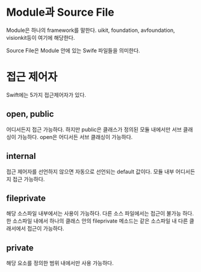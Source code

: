 # Module과 Source File
Module은 하나의 framework를 말한다. uikit, foundation, avfoundation, visionkit등이 여기에 해당한다.

Source File은 Module 안에 있는 Swife 파일들을 의미한다.

# 접근 제어자
Swift에는 5가지 접근제어자가 있다.

## open, public
어디서든지 접근 가능하다. 하지만 public은 클래스가 정의된 모듈 내에서만 서브 클래싱이 가능하다. open은 어디서든 서브 클래싱이 가능하다.

## internal
접근 제어자를 선언하지 않으면 자동으로 선언되는 default 값이다. 모듈 내부 어디서든지 접근 가능하다.

## fileprivate
해당 소스파일 내부에서는 사용이 가능하다. 다른 소스 파일에서는 접근이 불가능 하다. 한 소스파일 내에서 하나의 클래스 안의 fileprivate 메소드는 같은 소스파일 내 다른 클래서에서 접근이 가능하다.

## private
해당 요소를 정의한 범위 내에서만 사용 가능하다.

